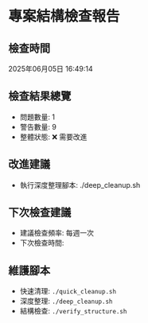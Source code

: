 # 專案結構檢查報告

## 檢查時間
2025年06月05日 16:49:14

## 檢查結果總覽
- 問題數量: 1
- 警告數量: 9
- 整體狀態: ❌ 需要改進

## 改進建議
- 執行深度整理腳本: ./deep_cleanup.sh

## 下次檢查建議
- 建議檢查頻率: 每週一次
- 下次檢查時間: 

## 維護腳本
- 快速清理: `./quick_cleanup.sh`
- 深度整理: `./deep_cleanup.sh`
- 結構檢查: `./verify_structure.sh`
